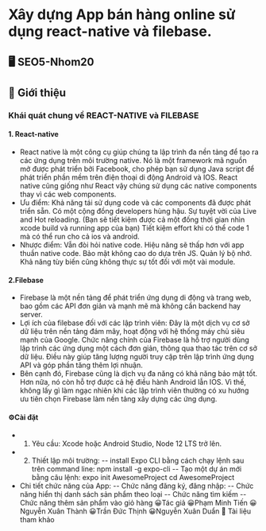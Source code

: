 # Xây dựng App bán hàng online sử dụng react-native và filebase.
## 🖥 SEO5-Nhom20
## 🧾 Giới thiệu
### Khái quát chung về REACT-NATIVE và FILEBASE
#### 1. React-native
- React native là một công cụ giúp chúng ta lập trình đa nền tảng để tạo ra các ứng dụng trên môi trường native. Nó là một framework mã nguồn mở được phát triển bởi Facebook, cho phép bạn sử dụng Java script để phát triển phần mềm trên điện thoại di động Android và IOS. React native cũng giống như React vậy chúng sử dụng các native components thay vì các web components. 
- Ưu điểm: 
Khả năng tái sử dụng code và các components đã được phát triển sẵn.
Có một cộng đồng developers hùng hậu.
Sự tuyệt vời của Live and Hot reloading. (Bạn sẽ tiết kiệm được cả một đống thời gian nhìn xcode build và running app của bạn)
Tiết kiệm effort khi có thể code 1 mà có thể run cho cả ios và android.
- Nhược điểm:
Vẫn đòi hỏi native code.
Hiệu năng sẽ thấp hơn với app thuần native code.
Bảo mật không cao do dựa trên JS.
Quản lý bộ nhớ.
Khả năng tùy biến cũng không thực sự tốt đối với một vài module.
#### 2.Filebase
- Firebase là một nền tảng để phát triển ứng dụng di động và trang web, bao gồm các API đơn giản và mạnh mẽ mà không cần backend hay server.
- Lợi ích của filebase đối với các lập trình viên: Đây là một dịch vụ cơ sở dữ liệu trên nền tảng đám mây, hoạt động với hệ thống máy chủ siêu mạnh của Google. Chức năng chính của Firebase là hỗ trợ người dùng lập trình các ứng dụng một cách đơn giản, thông qua thao tác trên cơ sở dữ liệu. Điều này giúp tăng lượng người truy cập trên lập trình ứng dụng API và góp phần tăng thêm lợi nhuận.
- Bên cạnh đó, Firebase cũng là dịch vụ đa năng có khả năng bảo mật tốt. Hơn nữa, nó còn hỗ trợ được cả hệ điều hành Android lẫn IOS. Vì thế, không lấy gì làm ngạc nhiên khi các lập trình viên thường có xu hướng ưu tiên chọn Firebase làm nền tảng xây dựng các ứng dụng.


#### ⚙️Cài đặt
- 1. Yêu cầu: Xcode hoặc Android Studio, Node 12 LTS trở lên.
- 2. Thiết lập môi trường:
-- install Expo CLI bằng cách chạy lệnh sau trên command line: npm install -g expo-cli
-- Tạo một dự án mới bằng câu lệnh: expo init AwesomeProject
cd AwesomeProject
- Chi tiết chức năng của App:
-- Chức năng đăng ký, đăng nhập:
-- Chức năng hiển thị danh sách sản phẩm theo loại
-- Chức năng tìm kiếm
-- Chức năng thêm sản phẩm vào giỏ hàng
😀Tác giả
😀Phạm Minh Tiến
😀Nguyễn Xuân Thành
😀Trần Đức Thịnh
😀Nguyễn Xuân Duẩn
📖 Tài liệu tham khảo
